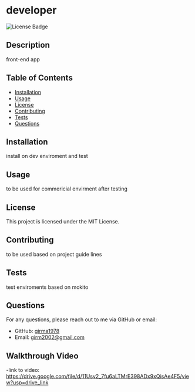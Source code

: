  
# developer

![License Badge](https://img.shields.io/badge/license-MIT-blue.svg)

## Description
front-end app

## Table of Contents
- [Installation](#installation)
- [Usage](#usage)
- [License](#license)
- [Contributing](#contributing)
- [Tests](#tests)
- [Questions](#questions)

## Installation
install on dev enviroment and test

## Usage
to be used for commericial envirment after testing

## License
This project is licensed under the MIT License.

## Contributing
to be used based on project guide lines 

## Tests
test enviroments based on mokito

## Questions
For any questions, please reach out to me via GitHub or email:
- GitHub: [girma1978](https://github.com/girma1978)
- Email: [girm2002@gmail.com](mailto:girm2002@gmail.com)
## Walkthrough Video
-link to video: https://drive.google.com/file/d/11Usv2_7fu6aLTMrE398ADx9xQisAe4F5/view?usp=drive_link
